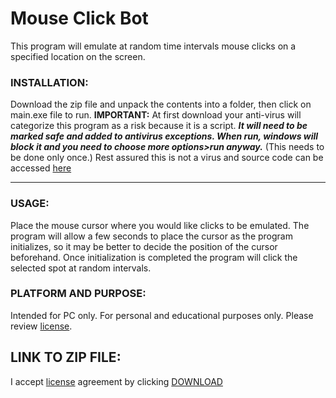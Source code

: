 # __Mouse Click Bot__

This program will emulate at random time intervals mouse clicks on a specified location on the screen. 

### INSTALLATION: 

Download the zip file and unpack the contents into a folder, then click on main.exe file to run. **IMPORTANT:** At first download your anti-virus will categorize this program as a risk because it is a script. ***It will need to be marked safe and added to antivirus exceptions. When run, windows will block it and you need to choose more options>run anyway.*** (This needs to be done only once.) Rest assured this is not a virus and source code can be accessed [here](https://github.com/Imranazeb/MouseClickBot/blob/master/main.py) 

___
### USAGE:
Place the mouse cursor where you would like clicks to be emulated. The program will allow a few seconds to place the cursor as the program initializes, so it may be better to decide the position of the cursor beforehand. Once initialization is completed the program will click the selected spot at random intervals. 

### PLATFORM AND PURPOSE:
Intended for PC only. For personal and educational purposes only. Please review [license](https://github.com/Imranazeb/MouseClickBot/blob/master/License.md). 

## LINK TO ZIP FILE:

I accept [license](https://github.com/Imranazeb/MouseClickBot/blob/master/License.md) agreement by clicking [DOWNLOAD](https://github.com/Imranazeb/MouseClickBot/files/10367474/main.zip)
